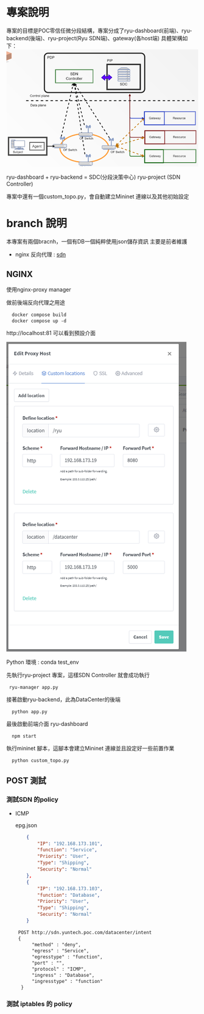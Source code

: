 # 專案說明
專案的目標是POC零信任微分段結構，專案分成了ryu-dashboard(前端)、ryu-backend(後端)、ryu-project(Ryu SDN端)、gateway(各host端)
具體架構如下：
![alt text](image-1.png)

ryu-dashboard + ryu-backend = SDC(分段決策中心)
ryu-project (SDN Controller)

專案中還有一個custom_topo.py，會自動建立Mininet 連線以及其他初始設定

# branch 說明
本專案有兩個bracnh，一個有DB一個純粹使用json儲存資訊
主要是前者維護
* nginx 反向代理 :
[sdn](http://sdn.yuntech.poc.com/)

## NGINX  
使用nginx-proxy manager

做前後端反向代理之用途
```
  docker compose build
  docker compose up -d 
```
http://localhost:81 可以看到預設介面

![alt text](image.png)


Python 環境 : conda test_env

先執行ryu-project 專案，這樣SDN Controller 就會成功執行
```
 ryu-manager app.py
```
接著啟動ryu-backend，此為DataCenter的後端
```
  python app.py
```

最後啟動前端介面 ryu-dashboard
```
  npm start
```

執行mininet 腳本，這腳本會建立Mininet 連線並且設定好一些前置作業
```
  python custom_topo.py
```


## POST 測試

### 測試SDN 的policy

* ICMP

    epg.json
    ```json
        {
            "IP": "192.168.173.101",
            "function": "Service",
            "Priority": "User",
            "Type": "Shipping",
            "Security": "Normal"
        },
        {
            "IP": "192.168.173.103",
            "function": "Database",
            "Priority": "User",
            "Type": "Shipping",
            "Security": "Normal"
        }
    ```
  
  ```
   POST http://sdn.yuntech.poc.com/datacenter/intent
   {
        "method" : "deny",
        "egress" : "Service",
        "egresstype" : "function",
        "port" : "",
        "protocol" : "ICMP",
        "ingress" : "Database",
        "ingresstype" : "function"
    }
  ```


### 測試 iptables 的 policy 
